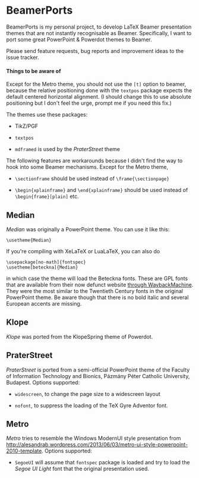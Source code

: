 BeamerPorts
===========

BeamerPorts is my personal project, to develop LaTeX Beamer presentation themes that are not instantly recognisable as Beamer. Specifically, I want to port some great PowerPoint & Powerdot themes to Beamer.

Please send feature requests, bug reports and improvement ideas to the issue tracker.

#### Things to be aware of
Except for the Metro theme, you should not use the `[t]` option to beamer, because the relative positioning done with the `textpos` package expects the default centered horizontal alignment. (I should change this to use absolute positioning but I don't feel the urge, prompt me if you need this fix.)

The themes use these packages:

- TikZ/PGF

- `textpos`

- `mdframed` is used by the _PraterStreet_ theme


The following features are workarounds because I didn't find the way to hook into some Beamer mechanisms. Except for the Metro theme,

- `\sectionframe` should be used instead of `\frame{\sectionpage}`

- `\begin{xplainframe}` and `\end{xplainframe}` should be used instead of `\begin{frame}[plain]` etc.


Median
------
_Median_ was originally a PowerPoint theme. You can use it like this:

    \usetheme{Median}

If you're compiling with XeLaTeX or LuaLaTeX, you can also do

    \usepackage[no-math]{fontspec}
    \usetheme[beteckna]{Median}

in which case the theme will load the Beteckna fonts. These are GPL fonts that are available from their now defunct website [through WaybackMachine](http://web.archive.org/web/20130517030302/http://gnu.ethz.ch/linuks.mine.nu/beteckna). They were the most similar to the Twentieth Century fonts in the original PowerPoint theme. Be aware though that there is no bold italic and several European accents are missing.


Klope
-----
_Klope_ was ported from the KlopeSpring theme of Powerdot.


PraterStreet
------------
_PraterStreet_ is ported from a semi-official PowerPoint theme of the Faculty of Information Technology and Bionics, Pázmány Péter Catholic University, Budapest. Options supported:

- `widescreen`, to change the page size to a widescreen layout

- `nofont`, to suppress the loading of the TeX Gyre Adventor font.


Metro
-----

_Metro_ tries to resemble the Windows ModernUI style presentation from http://alesandrab.wordpress.com/2013/06/03/metro-ui-style-powerpoint-2010-template.  Options supported:

 - `SegoeUI` will assume that `fontspec` package is loaded and try to load the _Segoe UI Light_ font that the original presentation used.
